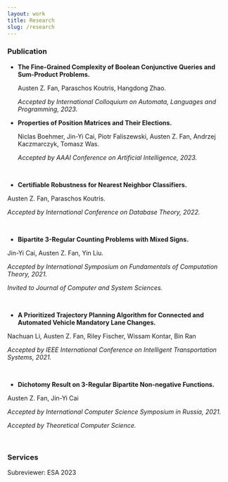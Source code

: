 ```yaml
---
layout: work
title: Research
slug: /research
---
```


### Publication
* **The Fine-Grained Complexity of Boolean Conjunctive Queries and Sum-Product Problems.**

  Austen Z. Fan, Paraschos Koutris, Hangdong Zhao.

  *Accepted by International Colloquium on Automata, Languages and Programming, 2023.*

* **Properties of Position Matrices and Their Elections.**

  Niclas Boehmer, Jin-Yi Cai, Piotr Faliszewski, Austen Z. Fan, Andrzej Kaczmarczyk, Tomasz Was.

  *Accepted by AAAI Conference on Artificial Intelligence, 2023.*

<br />

* **Certifiable Robustness for Nearest Neighbor Classifiers.**

Austen Z. Fan, Paraschos Koutris.

*Accepted by International Conference on Database Theory, 2022.*

<br />

* **Bipartite 3-Regular Counting Problems with Mixed Signs.**

Jin-Yi Cai, Austen Z. Fan, Yin Liu.

*Accepted by International Symposium on Fundamentals of Computation Theory, 2021.* 

*Invited to Journal of Computer and System Sciences.*

<br />

* **A Prioritized Trajectory Planning Algorithm for Connected and Automated Vehicle Mandatory Lane Changes.**

Nachuan Li, Austen Z. Fan, Riley Fischer, Wissam Kontar, Bin Ran

*Accepted by IEEE International Conference on Intelligent Transportation Systems, 2021.*

<br />

* **Dichotomy Result on 3-Regular Bipartite Non-negative Functions.**

Austen Z. Fan, Jin-Yi Cai

*Accepted by International Computer Science Symposium in Russia, 2021.*

*Accepted by Theoretical Computer Science.*

<br />

### Services
Subreviewer: ESA 2023


